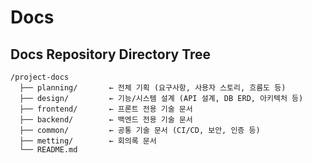 # Docs
## Docs Repository Directory Tree
```plain
/project-docs
  ├── planning/       ← 전체 기획 (요구사항, 사용자 스토리, 흐름도 등)
  ├── design/         ← 기능/시스템 설계 (API 설계, DB ERD, 아키텍처 등)
  ├── frontend/       ← 프론트 전용 기술 문서
  ├── backend/        ← 백엔드 전용 기술 문서
  ├── common/         ← 공통 기술 문서 (CI/CD, 보안, 인증 등)
  ├── metting/        ← 회의록 문서
  └── README.md
```
